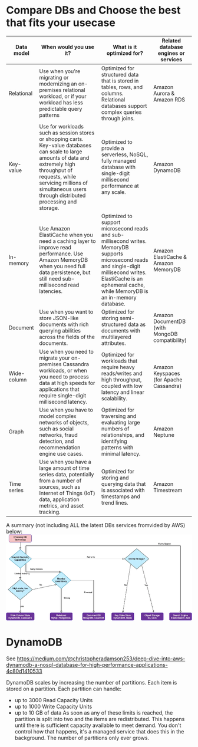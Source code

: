 
# Compare DBs and Choose the best that fits your usecase

| Data model | When would you use it? | What is it optimized for? | Related database engines or services |
|-------------------|---------------------------------|---------------------------------|-------------------|
Relational | Use when you're migrating or modernizing an on- premises relational workload, or if your workload has less predictable query patterns | Optimized for structured data that is stored in tables, rows, and columns. Relational databases support complex queries through joins. | Amazon Aurora & Amazon RDS
Key-value | Use for workloads such as session stores or shopping carts. Key-value databases can scale to large amounts of data and extremely high throughput of requests, while servicing millions of simultaneous users through distributed processing and storage. | Optimized to provide a serverless, NoSQL, fully managed database with single-digit millisecond performance at any scale. | Amazon DynamoDB
In-memory | Use Amazon ElastiCache when you need a caching layer to improve read performance. Use Amazon MemoryDB when you need full data persistence, but still need sub-millisecond read latencies. | Optimized to support microsecond reads and sub-millisecond writes. MemoryDB supports microsecond reads and single-digit millisecond writes. ElastiCache is an ephemeral cache, while MemoryDB is an in-memory database. | Amazon ElastiCache & Amazon MemoryDB
Document | Use when you want to store JSON-like documents with rich querying abilities across the fields of the documents. | Optimized for storing semi-structured data as documents with multilayered attributes. | Amazon DocumentDB (with MongoDB compatibility)
Wide-column	| Use when you need to migrate your on-premises Cassandra workloads, or when you need to process data at high speeds for applications that require single-digit millisecond latency. | Optimized for workloads that require heavy reads/writes and high throughput, coupled with low latency and linear scalability. | Amazon Keyspaces (for Apache Cassandra)
Graph | Use when you have to model complex networks of objects, such as social networks, fraud detection, and recommendation engine use cases. | Optimized for traversing and evaluating large numbers of relationships, and identifying patterns with minimal latency. | Amazon Neptune
Time series	| Use when you have a large amount of time series data, potentially from a number of sources, such as Internet of Things (IoT) data, application metrics, and asset tracking. | Optimized for storing and querying data that is associated with timestamps and trend lines. | Amazon Timestream

A summary (not including ALL the latest DBs services fromvided by AWS) below:
![Choose-DBs](./diagrams/AWS-choose-dbs.webp)


# DynamoDB


See https://medium.com/@christopheradamson253/deep-dive-into-aws-dynamodb-a-nosql-database-for-high-performance-applications-4c80d1410533


DynamoDB scales by increasing the number of partitions. Each item is stored on a partition. Each partition can handle:
- up to 3000 Read Capacity Units
- up to 1000 Write Capacity Units
- up to 10 GB of data
As soon as any of these limits is reached, the partition is split into two and the items are redistributed. 
This happens until there is sufficient capacity available to meet demand. You don't control how that happens, it's a managed service that does this in the background. The number of partitions only ever grows.
